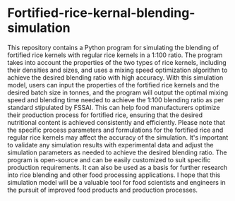 # Fortified-rice-kernal-blending-simulation

This repository contains a Python program for simulating the blending of fortified rice kernels with regular rice kernels in a 1:100 ratio. The program takes into account the properties of the two types of rice kernels, including their densities and sizes, and uses a mixing speed optimization algorithm to achieve the desired blending ratio with high accuracy. 
With this simulation model, users can input the properties of the fortified rice kernels and the desired batch size in tonnes, and the program will output the optimal mixing speed and blending time needed to achieve the 1:100 blending ratio as per standard stipulated by FSSAI. 
This can help food manufacturers optimize their production process for fortified rice, ensuring that the desired nutritional content is achieved consistently and efficiently. Please note that the specific process parameters and formulations for the fortified rice and regular rice kernels may affect the accuracy of the simulation. It's important to validate any simulation results with experimental data and adjust the simulation parameters as needed to achieve the desired blending ratio.
The program is open-source and can be easily customized to suit specific production requirements. It can also be used as a basis for further research into rice blending and other food processing applications. I hope that this simulation model will be a valuable tool for food scientists and engineers in the pursuit of improved food products and production processes.

